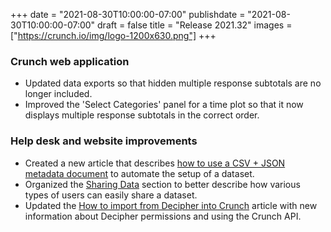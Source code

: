 +++
date = "2021-08-30T10:00:00-07:00"
publishdate = "2021-08-30T10:00:00-07:00"
draft = false
title = "Release 2021.32"
images = ["https://crunch.io/img/logo-1200x630.png"]
+++

### Crunch web application

- Updated data exports so that hidden multiple response subtotals are no longer included.
- Improved the 'Select Categories' panel for a time plot so that it now displays multiple response subtotals in the correct order.

### Help desk and website improvements

- Created a new article that describes [how to use a CSV + JSON metadata document](https://help.crunch.io/hc/en-us/articles/4407992870925-Setting-up-a-dataset-from-CSV-datafile-JSON-metadata-description-document) to automate the setup of a dataset.
- Organized the [Sharing Data](https://help.crunch.io/hc/en-us/sections/360008205352-Sharing-Data) section to better describe how various types of users can easily share a dataset.
- Updated the [How to import from Decipher into Crunch](https://help.crunch.io/hc/en-us/articles/360040119051-How-to-import-from-Decipher-into-Crunch) article with new information about Decipher permissions and using the Crunch API.
